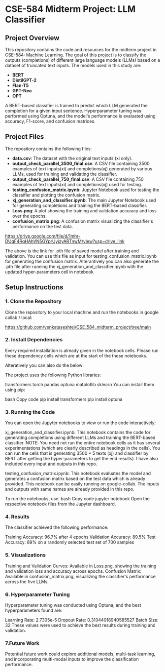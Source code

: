 # CSE-584 Midterm Project: LLM Classifier

## Project Overview

This repository contains the code and resources for the midterm project in CSE-584: Machine Learning. The goal of this project is to classify the outputs (completions) of different large language models (LLMs) based on a dataset of truncated text inputs. The models used in this study are:

- **BERT**
- **DistilGPT-2**
- **Flan-T5**
- **GPT-Neo**
- **OPT**

A BERT-based classifier is trained to predict which LLM generated the completion for a given input sentence. Hyperparameter tuning was performed using Optuna, and the model's performance is evaluated using accuracy, F1-score, and confusion matrices.

## Project Files

The repository contains the following files:

- **data.csv**: The dataset with the original text inputs (xi only).
- **output_check_parallel_3500_final.csv**: A CSV file containing 3500 examples of text inputs(xi) and completions(xj) generated by various LLMs, used for training and validating the classifier.
- **output_check_parallel_750_final.csv**: A CSV file containing 750 examples of text inputs(xi) and completions(xj) used for testing.
- **testing_confusion_matrix.ipynb**: Jupyter Notebook used for testing the classifier and plotting the confusion matrix.
- **xj_generation_and_classifier.ipynb**: The main Jupyter Notebook used for generating completions and training the BERT-based classifier.
- **Loss.png**: A plot showing the training and validation accuracy and loss over the epochs.
- **confusion_matrix.png**: A confusion matrix visualizing the classifier's performance on the test data.

https://drive.google.com/file/d/1mhr-DUqF4RqHAhVN5GYprUyjzyARTnwM/view?usp=drive_link

The above is the link for .pth file of saved model after training and validation. You can use this file as input for testing_confusion_matrix.ipynb for generating the confusion matrix. Alterantively you can also generate the .pth file after running the xj_generation_and_classifier.ipynb with the updated hyper-parameters cell in notebook.

## Setup Instructions

### 1. Clone the Repository 

Clone the repository to your local machine and run the notebooks in google collab / local:


https://github.com/venkataseshtej/CSE_584_midterm_project/tree/main

### 2. Install Dependencies
Every required installation is already given in the notebook cells. Please run these dependency cells which are at the start of the these notebooks.

Alteratively you can also do the below:

The project uses the following Python libraries:

transformers
torch
pandas
optuna
matplotlib
sklearn
You can install them using pip:


bash
Copy code
pip install transformers 
pip install optuna 

### 3. Running the Code
You can open the Jupyter notebooks to view or run the code interactively:

xj_generation_and_classifier.ipynb: This notebook contains the code for generating completions using different LLMs and training the BERT-based classifier.
NOTE: You need not run the entire notebook cells as it has several experimentations (which are clearly described as headings in the cells). You can run the cells that is generating 3500 * 5 texts (xj) and classifier by BERT after getting the hyper-parameters to get the end results). I have also included every input and outputs in this repo. 

testing_confusion_matrix.ipynb: This notebook evaluates the model and generates a confusion matrix based on the test data which is already provided. This notebook can be easily running on google-collab. The inputs and outputs with same names are already provided in this repo.

To run the notebooks, use:
bash
Copy code
jupyter notebook
Open the respective notebook files from the Jupyter dashboard.

### 4. Results
The classifier achieved the following performance:

Training Accuracy: 96.7% after 4 epochs
Validation Accuracy: 89.5%
Test Accuracy: 89% on a randomly selected test set of 700 samples

### 5. Visualizations
Training and Validation Curves: Available in Loss.png, showing the training and validation loss and accuracy across epochs.
Confusion Matrix: Available in confusion_matrix.png, visualizing the classifier's performance across the five LLMs.

### 6. Hyperparameter Tuning
Hyperparameter tuning was conducted using Optuna, and the best hyperparameters found are:

Learning Rate: 2.7305e-5
Dropout Rate: 0.31044018940585527
Batch Size: 32
These values were used to achieve the best results during training and validation.

### 7.Future Work
Potential future work could explore additional models, multi-task learning, and incorporating multi-modal inputs to improve the classification performance.
